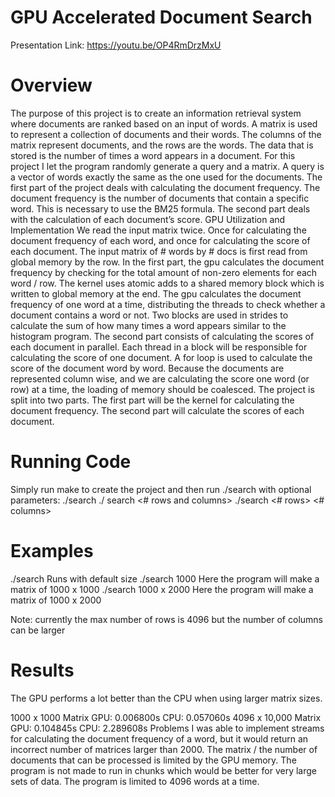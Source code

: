 # GPU Accelerated Document Search

Presentation Link: https://youtu.be/OP4RmDrzMxU

# Overview
The purpose of this project is to create an information retrieval system where documents are ranked based on an input of words. A matrix is used to represent a collection of documents and their words. The columns of the matrix represent documents, and the rows are the words. The data that is stored is the number of times a word appears in a document. 
For this project I let the program randomly generate a query and a matrix. A query is a vector of words exactly the same as the one used for the documents.
The first part of the project deals with calculating the document frequency. The document frequency is the number of documents that contain a specific word. This is necessary to use the BM25 formula. The second part deals with the calculation of each document’s score.
GPU Utilization and Implementation
We read the input matrix twice. Once for calculating the document frequency of each word, and once for calculating the score of each document. The input matrix of # words by # docs is first read from global memory by the row. 
In the first part, the gpu calculates the document frequency by checking for the total amount of non-zero elements for each word / row. The kernel uses atomic adds to a shared memory block which is written to global memory at the end. The gpu calculates the document frequency of one word at a time, distributing the threads to check whether a document contains a word or not. Two blocks are used in strides to calculate the sum of how many times a word appears similar to the histogram program. 
The second part consists of calculating the scores of each document in parallel. Each thread in a block will be responsible for calculating the score of one document. A for loop is used to calculate the score of the document word by word. Because the documents are represented column wise, and we are calculating the score one word (or row) at a time, the loading of memory should be coalesced.
The project is split into two parts. The first part will be the kernel for calculating the document frequency. The second part will calculate the scores of each document. 
	

# Running Code
Simply run make to create the project and then run ./search with optional parameters:
./search
./ search <# rows and columns>
./search <# rows> <# columns>

# Examples
./search
Runs with default size
./search 1000
Here the program will make a matrix of 1000 x 1000
./search 1000 x 2000
Here the program will make a matrix of 1000 x 2000 

Note: currently the max number of rows is 4096 but the number of columns can be larger

# Results
The GPU performs a lot better than the CPU when using larger matrix sizes. 



1000 x 1000 Matrix
GPU: 0.006800s
CPU: 0.057060s
4096 x 10,000 Matrix
GPU: 0.104845s
CPU: 2.289608s
Problems
I was able to implement streams for calculating the document frequency of a word, but it would return an incorrect number of matrices larger than 2000.
The matrix / the number of documents that can be processed is limited by the GPU memory. The program is not made to run in chunks which would be better for very large sets of data. 
The program is limited to 4096 words at a time. 
